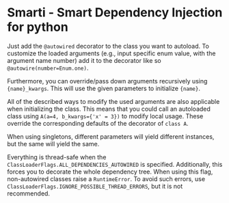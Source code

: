 # Smarti - Smart Dependency Injection for python

Just add the `@autowired` decorator to the class you want to autoload. To customize the loaded arguments (e.g., input specific enum value, with the argument name number) add it to the decorator like so `@autowire(number=Enum.one)`.

Furthermore, you can override/pass down arguments recursively using `{name}_kwargs`. This will use the given parameters to initialize `{name}`.

All of the described ways to modify the used arguments are also applicable when initializing the class. This means that you could call an autoloaded class using `A(a=4, b_kwargs={'x' = 3})` to modify local usage. These override the corresponding defaults of the decorator of `class A`.

When using singletons, different parameters will yield different instances, but the same will yield the same.

Everything is thread-safe when the `ClassLoaderFlags.ALL_DEPENDENCIES_AUTOWIRED` is specified. Additionally, this forces you to decorate the whole dependency tree. When using this flag, non-autowired classes raise a `RuntimeError`. To avoid such errors, use `ClassLoaderFlags.IGNORE_POSSIBLE_THREAD_ERRORS`, but it is not recommended. 
